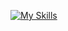 [![My Skills](https://skillicons.dev/icons?i=js,html,css,ableton,angular,bootstrap,figma,firebase,github,heroku,js,jest,jquery,mongodb,mysql,netlify,nextjs,nodejs,notion,npm,ps,postman,react,redux,regex,sass,sentry,solidity,svg,tailwind,threejs,ubuntu,vercel,vite,vscode,vue,yarn)](https://skillicons.dev)
